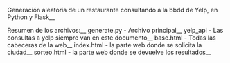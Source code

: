 Generación aleatoria de un restaurante consultando a la bbdd de Yelp, en Python y Flask__

Resumen de los archivos:__
generate.py - Archivo principal__
yelp_api - Las consultas a yelp siempre van en este documento__
base.html - Todas las cabeceras de la web__
index.html - la parte web donde se solicita la ciudad__
sorteo.html - la parte web donde se devuelve los resultados__
